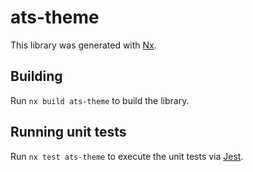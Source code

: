 # ats-theme

This library was generated with [Nx](https://nx.dev).

## Building

Run `nx build ats-theme` to build the library.

## Running unit tests

Run `nx test ats-theme` to execute the unit tests via [Jest](https://jestjs.io).
